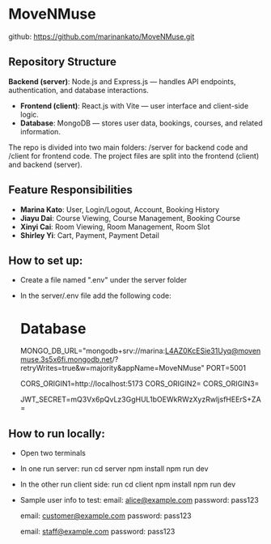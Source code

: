 # MoveNMuse
github: https://github.com/marinankato/MoveNMuse.git


## Repository Structure
 **Backend (server)**: Node.js and Express.js — handles API endpoints, authentication, and database interactions.
- **Frontend (client)**: React.js with Vite — user interface and client-side logic.
- **Database**: MongoDB — stores user data, bookings, courses, and related information.

The repo is divided into two main folders:
/server for backend code and /client for frontend code.
The project files are split into the frontend (client) and backend (server). 


## Feature Responsibilities
- **Marina Kato**: User, Login/Logout, Account, Booking History
- **Jiayu Dai**: Course Viewing, Course Management, Booking Course
- **Xinyi Cai**: Room Viewing, Room Management, Room Slot
- **Shirley Yi**: Cart, Payment, Payment Detail

## How to set up:
- Create a file named ".env" under the server folder 
- In the server/.env file add the following code:
    # Database
    MONGO_DB_URL="mongodb+srv://marina:L4AZ0KcESie31Uyq@movenmuse.3s5x6fi.mongodb.net/?retryWrites=true&w=majority&appName=MoveNMuse"
    PORT=5001

    CORS_ORIGIN1=http://localhost:5173
    CORS_ORIGIN2=
    CORS_ORIGIN3=

    JWT_SECRET=mQ3Vx6pQvLz3GgHUL1bOEWkRWzXyzRwIjsfHEErS+ZA=


## How to run locally:
- Open two terminals
- In one run server:
    run cd server
    npm install
    npm run dev
- In the other run client side: 
    run cd client
    npm install
    npm run dev
- Sample user info to test:
    email: alice@example.com
    password: pass123
    
    email: customer@example.com
    password: pass123
   
   email: staff@example.com
    password: pass123